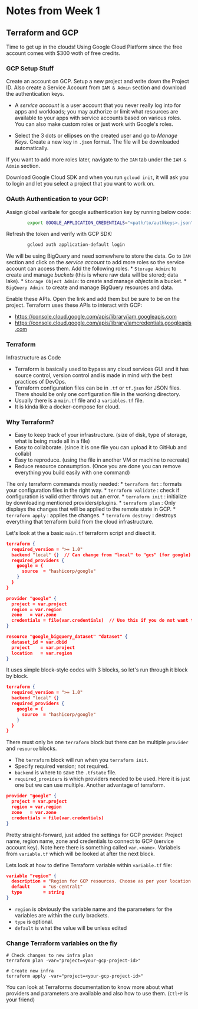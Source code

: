 # Notes from Week 1

## Terraform and GCP

Time to get up in the clouds! Using Google Cloud Platform since the free account comes with $300 woth of free credits.

### GCP Setup Stuff

Create an account on GCP. Setup a new project and write down the Project ID. Also create a Service Account from ``IAM & Admin`` section and download the authentication keys. 

- A _service account_ is a user account that you never really log into for apps and workloads; you may authorize or limit what resources are available to your apps with service accounts based on various roles. You can also make custom roles or just work with Google's roles.

- Select the 3 dots or ellipses on the created user and go to _Manage Keys_. Create a new key in `.json` format. The file will be downloaded automatically.

If you want to add more roles later, navigate to the `IAM` tab under the `IAM & Admin` section.

Download Google Cloud SDK and when you run `gcloud init`, it will ask you to login and let you select a project that you want to work on. 

### OAuth Authentication to your GCP:

Assign global varibale for google authentication key by running below code:
```bash
        export GOOGLE_APPLICATION_CREDENTIALS="<path/to/authkeys>.json"
```


Refresh the token and verify with GCP SDK:
```bash
        gcloud auth application-default login
```

We will be using BigQuery and need somewhere to store the data. Go to `IAM` section and click on the _service account_ to add more roles so the service account can access them. Add the following roles.
    * `Storage Admin`: to create and manage _buckets_ (this is where raw data will be stored; data lake).
    * `Storage Object Admin`: to create and manage _objects_ in a bucket.
    * `BigQuery Admin`: to create and manage BigQuery resources and data.

Enable these APIs. Open the link and add them but be sure to be on the project. Terraform uses these APIs to interact with GCP:
   * https://console.cloud.google.com/apis/library/iam.googleapis.com
   * https://console.cloud.google.com/apis/library/iamcredentials.googleapis.com


### Terraform 

Infrastructure as Code

- Terraform is basically used to bypass any cloud services GUI and it has source control, version control and is made in mind with the best practices of DevOps.
- Terraform configuration files can be in `.tf` or `tf.json` for JSON files. There should be only one configuration file in the working directory. 
- Usually there is a `main.tf` file and a `variables.tf` file. 
- It is kinda like a docker-compose for cloud. 

### Why Terraform?

- Easy to keep track of your infrastructure. (size of disk, type of storage, what is being made all in a file)
- Easy to collaborate. (since it is one file you can upload it to GitHub and collab)
- Easy to reproduce. (using the file in another VM or machine to recreate)
- Reduce resource consumption. (Once you are done you can remove everything you build easily with one command)

The only terraform commands mostly needed:
    * `terraform fmt` : formats your configuration files in the right way.
    * `terraform validate` : check if configuration is valid other throws out an error.
    * `terraform init` : initialize by downloading mentioned providers/plugins.
    * `terraform plan` :  Only displays the changes that will be applied to the remote state in GCP.
    * `terraform apply` : applies the changes.
    * `terraform destroy` : destroys everything that terraform build from the cloud infrastructure.



Let's look at the a basic `main.tf` terraform script and disect it.

```json
terraform {
  required_version = ">= 1.0"
  backend "local" {}  // Can change from "local" to "gcs" (for google) or "s3" (for aws), if you would like to preserve your tf-state online
  required_providers {
    google = {
      source  = "hashicorp/google"
    }
  }
}

provider "google" {
  project = var.project
  region = var.region
  zone   = var.zone
  credentials = file(var.credentials)  // Use this if you do not want to set env-var GOOGLE_APPLICATION_CREDENTIALS
}

resource "google_bigquery_dataset" "dataset" {
  dataset_id = var.dbid
  project    = var.project
  location   = var.region
}
```
It uses simple block-style codes with 3 blocks, so let's run through it block by block.

```json
terraform {
  required_version = ">= 1.0"
  backend "local" {} 
  required_providers {
    google = {
      source  = "hashicorp/google"
    }
  }
}
```
There must only be one `terraform` block but there can be multiple `provider` and `resource` blocks.
- The `terraform` block will run when you `terraform init`. 
- Specify required version; not required.
- `backend` is where to save the `.tfstate` file.
- `required_providers` is which providers needed to be used. Here it is just one but we can use multiple. Another advantage of terraform.

```json
provider "google" {
  project = var.project
  region = var.region
  zone   = var.zone
  credentials = file(var.credentials)  
}
```
Pretty straight-forward, just added the settings for GCP provider. Project name, region name, zone and credentials to connect to GCP (service account key). Note here there is something called `var.<name>`. Variabels from ``variable.tf`` which will be looked at after the next block.

Lets look at how to define Terraform variable within `variable.tf` file:
```json
variable "region" {
  description = "Region for GCP resources. Choose as per your location: https://cloud.google.com/about/locations"
  default     = "us-central1"
  type        = string
}
```
- `region` is obviously the variable name and the parameters for the variables are within the curly brackets. 
- `type` is optional. 
- `default` is what the value will be unless edited

### Change Terraform variables on the fly
```
# Check changes to new infra plan
terraform plan -var="project=<your-gcp-project-id>"

# Create new infra
terraform apply -var="project=<your-gcp-project-id>"
```

You can look at Terraforms documentation to know more about what providers and parameters are available and also how to use them. (`Ctl+F` is your friend)
